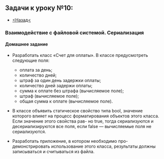 ## Задачи к уроку №10:
- [<Назад<](https://github.com/GeorgiyIsaev/AStep2021.CSharp.Homeworks)

### Взаимодействие с файловой системой. Сериализация

#### Домашнее задание

* Разработать класс «Счет для оплаты». В классе предусмотреть следующие поля:  
    * оплата за день;
    * количество дней;
    * штраф за один день задержки оплаты;
    * количество дней задержи оплаты;
    * сумма к оплате без штрафа (вычисляемое поле);
    * штраф (вычисляемое поле);
    * общая сумма к оплате (вычисляемое поле).  

* В классе объявить статическое свойство типа bool,
значение которого влияет на процесс форматирования
объектов этого класса. Если значение этого свойства рав-
но true, тогда сериализуются и десериализируются все
поля, если false — вычисляемые поля не сериализуются.
* Разработать приложение, в котором необходимо про-
демонстрировать использование этого класса, результаты
должны записываться и считываться из файла.